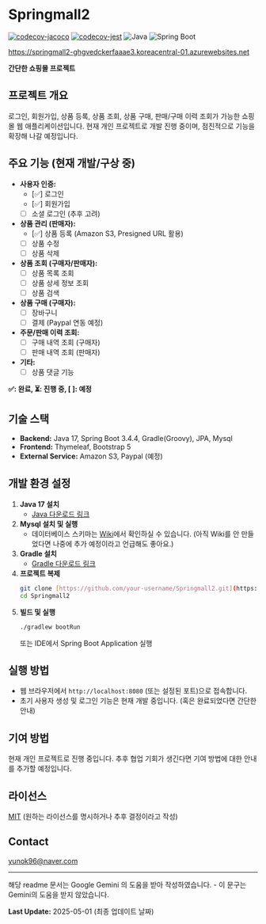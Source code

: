 # Springmall2

[![codecov-jacoco](https://codecov.io/gh/yunok96/springmall2-v2/branch/master/graph/badge.svg?flag=java)](https://codecov.io/gh/yunok96/springmall2-v2)
[![codecov-jest](https://codecov.io/gh/yunok96/springmall2-v2/branch/master/graph/badge.svg?flag=js)](https://codecov.io/gh/yunok96/springmall2-v2)
![Java](https://img.shields.io/badge/Java-17-blue)
![Spring Boot](https://img.shields.io/badge/Spring%20Boot-3.4.4-brightgreen)

https://springmall2-ghgvedckerfaaae3.koreacentral-01.azurewebsites.net

**간단한 쇼핑몰 프로젝트**

## 프로젝트 개요

로그인, 회원가입, 상품 등록, 상품 조회, 상품 구매, 판매/구매 이력 조회가 가능한 쇼핑몰 웹 애플리케이션입니다. 현재 개인 프로젝트로 개발 진행 중이며, 점진적으로 기능을 확장해 나갈 예정입니다.

## 주요 기능 (현재 개발/구상 중)

* **사용자 인증:**
    * [✅] 로그인
    * [✅] 회원가입
    * [ ] 소셜 로그인 (추후 고려)
* **상품 관리 (판매자):**
    * [✅] 상품 등록 (Amazon S3, Presigned URL 활용)
    * [ ] 상품 수정
    * [ ] 상품 삭제
* **상품 조회 (구매자/판매자):**
    * [ ] 상품 목록 조회
    * [ ] 상품 상세 정보 조회
    * [ ] 상품 검색
* **상품 구매 (구매자):**
    * [ ] 장바구니
    * [ ] 결제 (Paypal 연동 예정)
* **주문/판매 이력 조회:**
    * [ ] 구매 내역 조회 (구매자)
    * [ ] 판매 내역 조회 (판매자)
* **기타:**
    * [ ] 상품 댓글 기능

**✅: 완료, ⏳: 진행 중, [ ]: 예정**

## 기술 스택

* **Backend:** Java 17, Spring Boot 3.4.4, Gradle(Groovy), JPA, Mysql
* **Frontend:** Thymeleaf, Bootstrap 5
* **External Service:** Amazon S3, Paypal (예정)

## 개발 환경 설정

1.  **Java 17 설치**
    * [Java 다운로드 링크](https://www.oracle.com/java/technologies/javase-downloads.html)
2.  **Mysql 설치 및 실행**
    * 데이터베이스 스키마는 [Wiki](https://github.com/your-username/Springmall2/wiki)에서 확인하실 수 있습니다. (아직 Wiki를 안 만들었다면 나중에 추가 예정이라고 언급해도 좋아요.)
3.  **Gradle 설치**
    * [Gradle 다운로드 링크](https://gradle.org/install/)
4.  **프로젝트 복제**
    ```bash
    git clone [https://github.com/your-username/Springmall2.git](https://github.com/your-username/Springmall2.git)
    cd Springmall2
    ```
5.  **빌드 및 실행**
    ```bash
    ./gradlew bootRun
    ```
    또는 IDE에서 Spring Boot Application 실행

## 실행 방법

* 웹 브라우저에서 `http://localhost:8080` (또는 설정된 포트)으로 접속합니다.
* 초기 사용자 생성 및 로그인 기능은 현재 개발 중입니다. (혹은 완료되었다면 간단한 안내)

## 기여 방법

현재 개인 프로젝트로 진행 중입니다. 추후 협업 기회가 생긴다면 기여 방법에 대한 안내를 추가할 예정입니다.

## 라이선스

[MIT](https://opensource.org/licenses/MIT) (원하는 라이선스를 명시하거나 추후 결정이라고 작성)

## Contact
yunok96@naver.com

---

해당 readme 문서는 Google Gemini 의 도움을 받아 작성하였습니다. - 이 문구는 Gemini의 도움을 받지 않았습니다.

**Last Update:** 2025-05-01 (최종 업데이트 날짜)
